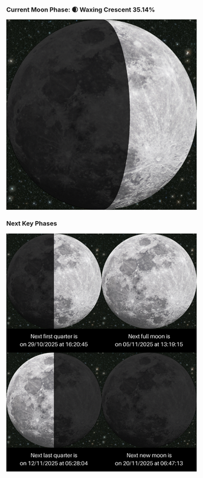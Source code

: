 ### Current Moon Phase: 🌒 Waxing Crescent 35.14%
![Moon Phase](moonphase.png)
### Next Key Phases
![Gallery](gallery.png)